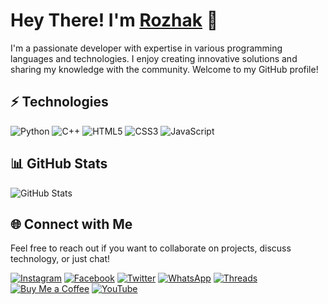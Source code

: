# Hey There! I'm [Rozhak](https://github.com/RozhakXD) 👋

I'm a passionate developer with expertise in various programming languages and technologies. I enjoy creating innovative solutions and sharing my knowledge with the community. Welcome to my GitHub profile!

## ⚡ Technologies

![Python](https://img.shields.io/badge/-Python-black?style=flat-square&logo=Python)
![C++](https://img.shields.io/badge/-C++-00599C?style=flat-square&logo=c)
![HTML5](https://img.shields.io/badge/-HTML5-E34F26?style=flat-square&logo=html5&logoColor=white)
![CSS3](https://img.shields.io/badge/-CSS3-1572B6?style=flat-square&logo=css3)
![JavaScript](https://img.shields.io/badge/-JavaScript-black?style=flat-square&logo=javascript)

## 📊 GitHub Stats

![GitHub Stats](https://github-readme-stats.vercel.app/api?username=RozhakXD&count_private=true&show_icons=true&include_all_commits=true)

## 🌐 Connect with Me

Feel free to reach out if you want to collaborate on projects, discuss technology, or just chat!

[![Instagram](https://img.icons8.com/?size=50&id=Xy10Jcu1L2Su&format=png&color=000000)](https://www.instagram.com/rozhak_official)
[![Facebook](https://img.icons8.com/?size=50&id=118497&format=png&color=000000)](https://www.facebook.com/rozhak.xyz)
[![Twitter](https://img.icons8.com/?size=50&id=phOKFKYpe00C&format=png&color=000000)](https://x.com/rozhak_official)
[![WhatsApp](https://img.icons8.com/?size=50&id=16713&format=png&color=000000)](https://wa.me/6283847921480)
[![Threads](https://img.icons8.com/?size=50&id=oykyblY20T6o&format=png&color=000000)](https://www.threads.net/@rozhak_official)
[![Buy Me a Coffee](https://img.icons8.com/?size=50&id=gEtADbEGxPM2&format=png&color=000000)](https://trakteer.id/rozhak_official/tip)
[![YouTube](https://img.icons8.com/?size=50&id=19318&format=png&color=000000)](https://www.youtube.com/c/rozhakid)
